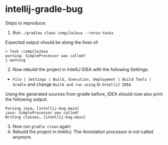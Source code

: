 # intellij-gradle-bug

Steps to reproduce:

1. Run `./gradlew clean compileJava --rerun-tasks`

Expected output should be along the lines of: 
```
> Task :compileJava
warning: SimpleProcessor was called!
1 warning
```

2. Now rebuild the project in IntelliJ IDEA with the following Settings:
- `File | Settings | Build, Execution, Deployment | Build Tools | Gradle` and change `Build and run using` to `IntelliJ IDEA`

Using the generated sources from gradle before, IDEA should now also print the following output:
```
Parsing java… [intellij-bug.main]
java: SimpleProcessor was called!
Writing classes… [intellij-bug.main]
```

3. Now run `gradle clean` again
4. Rebuild the project in IntelliJ; The Annotation processor is not called anymore.
